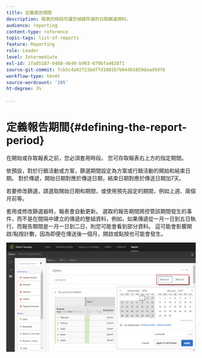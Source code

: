 ```yaml
---
title: 定義報告期間
description: 報表的時段可讓您根據所選的日期篩選資料。
audience: reporting
content-type: reference
topic-tags: list-of-reports
feature: Reporting
role: Leader
level: Intermediate
exl-id: 1fa05187-0488-4649-b903-079bfa4628f1
source-git-commit: fcb5c4a92f23bdffd1082b7b044b5859dead9d70
workflow-type: tm+mt
source-wordcount: '205'
ht-degree: 3%

---
```


# 定義報告期間{#defining-the-report-period}

在開始或存取報表之前，您必須套用時段。 您可存取報表右上方的指定期間。

依預設，對於行銷活動或方案，篩選期間設定為方案或行銷活動的開始和結束日期。 對於傳遞，開始日期對應於傳送日期，結束日期對應於傳送日期加7天。

若要修改篩選，請選取開始日期和期間，或使用預先設定的期間，例如上週、兩個月前等。

套用或修改篩選器時，報表會自動更新。 選取的報告期間將控管該期間發生的事件，而不是在間隔中建立的傳遞的整組資料，例如，如果傳遞從一月一日到五日執行，而報告期間是一月一日到二日，則您可能會看到部分資料。 這可能會影響開啟/點按計數，因為即便在傳送後一個月，開啟或點按也可能會發生。

![](assets/campaign_reports_5.png)

